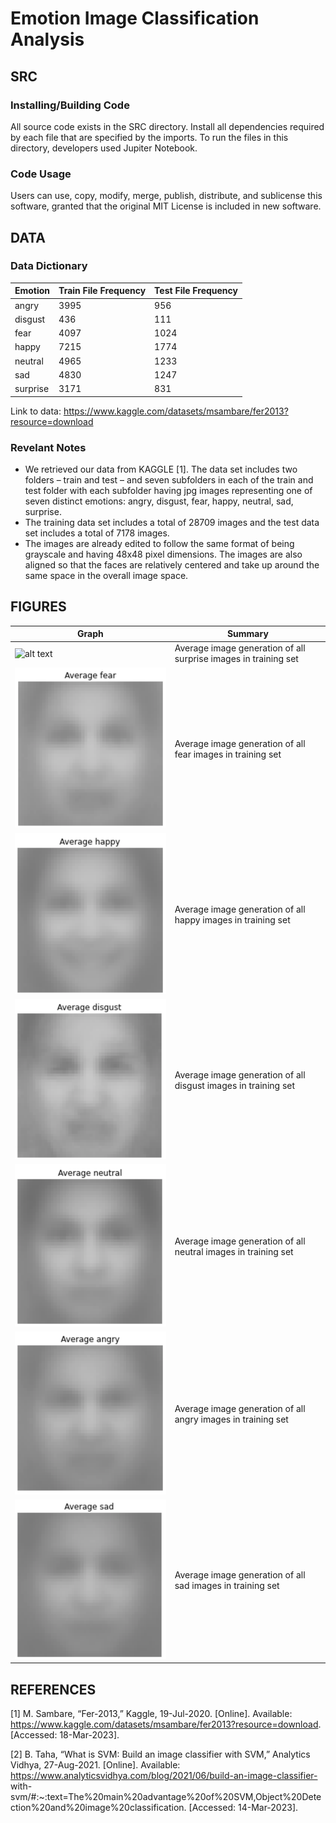 # Emotion Image Classification Analysis

## SRC

### Installing/Building Code
All source code exists in the SRC directory. Install all dependencies required by each file that are specified by the imports.
To run the files in this directory, developers used Jupiter Notebook.

### Code Usage
Users can use, copy, modify, merge, publish, distribute, and sublicense this software, granted that the original MIT License is included in new software.

## DATA

### Data Dictionary
Emotion  | Train File Frequency  |  Test File Frequency
------------- | ------------- | -------------
 angry | 3995 | 956
 disgust | 436 | 111
 fear |  4097 | 1024
 happy| 7215 | 1774
 neutral | 4965 | 1233
 sad | 4830 | 1247
 surprise | 3171 | 831

Link to data: https://www.kaggle.com/datasets/msambare/fer2013?resource=download 

### Revelant Notes
- We retrieved our data from KAGGLE [1]. The data set includes two folders – train and test – and seven subfolders in each of the train and test folder with each subfolder having jpg images representing one of seven distinct emotions: angry, disgust, fear, happy, neutral, sad, surprise. 
- The training data set includes a total of 28709 images and the test data set includes a total of 7178 images. 
- The images are already edited to follow the same format of being grayscale and having 48x48 pixel dimensions. The images are also aligned so that the faces are relatively centered and take up around the same space in the overall image space.


## FIGURES
Graph | Summary
------------- | -------------
![alt text](https://github.com/nikhil-R-A/dsp2/blob/main/FIGURES/average_surprise.png=250x250) | Average image generation of all surprise images in training set
![alt text](https://github.com/nikhil-R-A/dsp2/blob/main/FIGURES/average_fear.png?raw=true) | Average image generation of all fear images in training set
![alt text](https://github.com/nikhil-R-A/dsp2/blob/main/FIGURES/average_happy.png?raw=true) | Average image generation of all happy images in training set
![alt text](https://github.com/nikhil-R-A/dsp2/blob/main/FIGURES/average_disgust.png?raw=true) | Average image generation of all disgust images in training set
![alt text](https://github.com/nikhil-R-A/dsp2/blob/main/FIGURES/average_neutral.png?raw=true) | Average image generation of all neutral images in training set
![alt text](https://github.com/nikhil-R-A/dsp2/blob/main/FIGURES/average_angry.png?raw=true) | Average image generation of all angry images in training set
![alt text](https://github.com/nikhil-R-A/dsp2/blob/main/FIGURES/average_sad.png?raw=true) | Average image generation of all sad images in training set





## REFERENCES
[1] 	M. Sambare, “Fer-2013,” Kaggle, 19-Jul-2020. [Online]. Available:				https://www.kaggle.com/datasets/msambare/fer2013?resource=download.			[Accessed: 18-Mar-2023]. 

[2]	B. Taha, “What is SVM: Build an image classifier with SVM,” Analytics Vidhya,		27-Aug-2021. [Online]. Available:									https://www.analyticsvidhya.com/blog/2021/06/build-an-image-classifier-	
with-svm/#:~:text=The%20main%20advantage%20of%20SVM,Object%20Detection%20and%20image%20classification. [Accessed: 14-Mar-2023]. 

